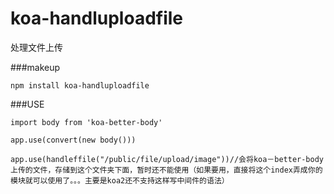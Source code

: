 # koa-handluploadfile
处理文件上传

###makeup
```
npm install koa-handluploadfile
```

###USE
```
import body from 'koa-better-body'

app.use(convert(new body()))

app.use(handleffile("/public/file/upload/image"))//会将koa－better-body上传的文件，存储到这个文件夹下面，暂时还不能使用（如果要用，直接将这个index弄成你的模块就可以使用了。。。主要是koa2还不支持这样写中间件的语法）
```

